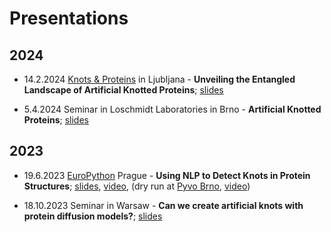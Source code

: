 # Presentations

## 2024

- 14.2.2024 [Knots & Proteins](https://knots.splet.arnes.si/) in Ljubljana - **Unveiling the Entangled Landscape of Artificial Knotted Proteins**; [slides](Talks/2024_Artificial_knotted_proteins.pdf)

- 5.4.2024 Seminar in Loschmidt Laboratories in Brno - **Artificial Knotted Proteins**; [slides](Talks/2024_Loschmidt_seminar.pdf)


## 2023

- 19.6.2023 [EuroPython](https://ep2023.europython.eu/session/using-nlp-to-detect-knots-in-protein-structures) Prague - **Using NLP to Detect Knots in Protein Structures**; [slides](Talks/2023-Using_NLP_to_detect_knots.pdf), [video](https://youtu.be/epINsTnV1Kw?list=PL8uoeex94UhEGxPOetT3bpg8ibcxflh44&t=21353), (dry run at [Pyvo Brno](https://pyvo.cz/brno-pyvo/2023-06/), [video](https://www.youtube.com/watch?v=jWz0GwO20oA&ab_channel=Pyvo))

- 18.10.2023 Seminar in Warsaw - **Can we create artificial knots with protein diffusion models?**; [slides](Talks/Artificial_knots_with_diffusion_models-Warsaw_seminar.pdf)
